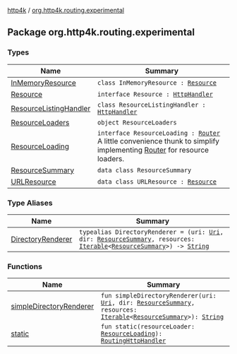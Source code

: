[http4k](../index.md) / [org.http4k.routing.experimental](./index.md)

## Package org.http4k.routing.experimental

### Types

| Name | Summary |
|---|---|
| [InMemoryResource](-in-memory-resource/index.md) | `class InMemoryResource : `[`Resource`](-resource/index.md) |
| [Resource](-resource/index.md) | `interface Resource : `[`HttpHandler`](../org.http4k.core/-http-handler.md) |
| [ResourceListingHandler](-resource-listing-handler/index.md) | `class ResourceListingHandler : `[`HttpHandler`](../org.http4k.core/-http-handler.md) |
| [ResourceLoaders](-resource-loaders/index.md) | `object ResourceLoaders` |
| [ResourceLoading](-resource-loading/index.md) | `interface ResourceLoading : `[`Router`](../org.http4k.routing/-router/index.md)<br>A little convenience thunk to simplify implementing [Router](../org.http4k.routing/-router/index.md) for resource loaders. |
| [ResourceSummary](-resource-summary/index.md) | `data class ResourceSummary` |
| [URLResource](-u-r-l-resource/index.md) | `data class URLResource : `[`Resource`](-resource/index.md) |

### Type Aliases

| Name | Summary |
|---|---|
| [DirectoryRenderer](-directory-renderer.md) | `typealias DirectoryRenderer = (uri: `[`Uri`](../org.http4k.core/-uri/index.md)`, dir: `[`ResourceSummary`](-resource-summary/index.md)`, resources: `[`Iterable`](https://kotlinlang.org/api/latest/jvm/stdlib/kotlin.collections/-iterable/index.html)`<`[`ResourceSummary`](-resource-summary/index.md)`>) -> `[`String`](https://kotlinlang.org/api/latest/jvm/stdlib/kotlin/-string/index.html) |

### Functions

| Name | Summary |
|---|---|
| [simpleDirectoryRenderer](simple-directory-renderer.md) | `fun simpleDirectoryRenderer(uri: `[`Uri`](../org.http4k.core/-uri/index.md)`, dir: `[`ResourceSummary`](-resource-summary/index.md)`, resources: `[`Iterable`](https://kotlinlang.org/api/latest/jvm/stdlib/kotlin.collections/-iterable/index.html)`<`[`ResourceSummary`](-resource-summary/index.md)`>): `[`String`](https://kotlinlang.org/api/latest/jvm/stdlib/kotlin/-string/index.html) |
| [static](static.md) | `fun static(resourceLoader: `[`ResourceLoading`](-resource-loading/index.md)`): `[`RoutingHttpHandler`](../org.http4k.routing/-routing-http-handler/index.md) |
